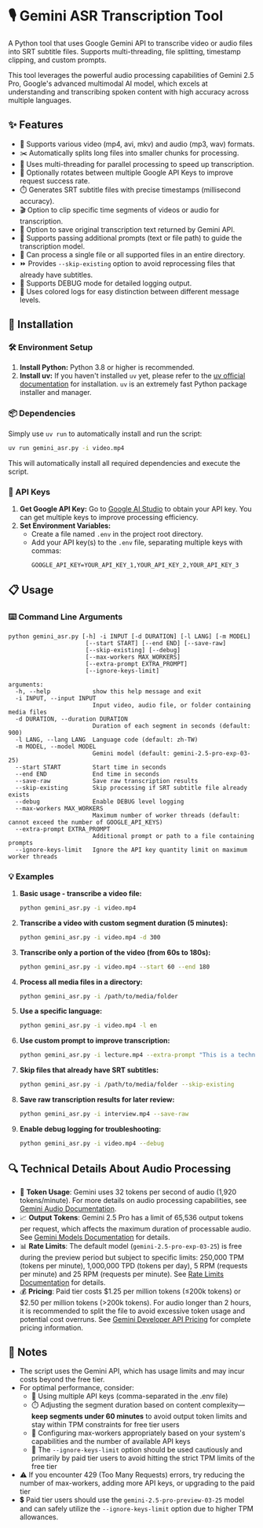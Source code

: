 # 🎙️ Gemini ASR Transcription Tool

A Python tool that uses Google Gemini API to transcribe video or audio files into SRT subtitle files. Supports multi-threading, file splitting, timestamp clipping, and custom prompts.

This tool leverages the powerful audio processing capabilities of Gemini 2.5 Pro, Google's advanced multimodal AI model, which excels at understanding and transcribing spoken content with high accuracy across multiple languages. 

## ✨ Features

* 🎥 Supports various video (mp4, avi, mkv) and audio (mp3, wav) formats.
* ✂️ Automatically splits long files into smaller chunks for processing.
* 🧵 Uses multi-threading for parallel processing to speed up transcription.
* 🔄 Optionally rotates between multiple Google API Keys to improve request success rate.
* ⏱️ Generates SRT subtitle files with precise timestamps (millisecond accuracy).
* 🎬 Option to clip specific time segments of videos or audio for transcription.
* 📄 Option to save original transcription text returned by Gemini API.
* 💬 Supports passing additional prompts (text or file path) to guide the transcription model.
* 📁 Can process a single file or all supported files in an entire directory.
* ⏩ Provides `--skip-existing` option to avoid reprocessing files that already have subtitles.
* 🐞 Supports DEBUG mode for detailed logging output.
* 🌈 Uses colored logs for easy distinction between different message levels.

## 🔧 Installation

### 🛠️ Environment Setup

1. **Install Python:** Python 3.8 or higher is recommended.
2. **Install uv:** If you haven't installed `uv` yet, please refer to the [uv official documentation](https://github.com/astral-sh/uv) for installation. `uv` is an extremely fast Python package installer and manager.

### 📦 Dependencies

Simply use `uv run` to automatically install and run the script:

```bash
uv run gemini_asr.py -i video.mp4
```

This will automatically install all required dependencies and execute the script.

### 🔑 API Keys

1. **Get Google API Key:** Go to [Google AI Studio](https://aistudio.google.com/app/apikey) to obtain your API key. You can get multiple keys to improve processing efficiency.
2. **Set Environment Variables:**
   * Create a file named `.env` in the project root directory.
   * Add your API key(s) to the `.env` file, separating multiple keys with commas:
     ```env
     GOOGLE_API_KEY=YOUR_API_KEY_1,YOUR_API_KEY_2,YOUR_API_KEY_3
     ```

## 📋 Usage

### ⌨️ Command Line Arguments

```
python gemini_asr.py [-h] -i INPUT [-d DURATION] [-l LANG] [-m MODEL]
                      [--start START] [--end END] [--save-raw]
                      [--skip-existing] [--debug]
                      [--max-workers MAX_WORKERS]
                      [--extra-prompt EXTRA_PROMPT]
                      [--ignore-keys-limit]

arguments:
  -h, --help            show this help message and exit
  -i INPUT, --input INPUT
                        Input video, audio file, or folder containing media files
  -d DURATION, --duration DURATION
                        Duration of each segment in seconds (default: 900)
  -l LANG, --lang LANG  Language code (default: zh-TW)
  -m MODEL, --model MODEL
                        Gemini model (default: gemini-2.5-pro-exp-03-25)
  --start START         Start time in seconds
  --end END             End time in seconds
  --save-raw            Save raw transcription results
  --skip-existing       Skip processing if SRT subtitle file already exists
  --debug               Enable DEBUG level logging
  --max-workers MAX_WORKERS
                        Maximum number of worker threads (default: cannot exceed the number of GOOGLE_API_KEYS)
  --extra-prompt EXTRA_PROMPT
                        Additional prompt or path to a file containing prompts
  --ignore-keys-limit   Ignore the API key quantity limit on maximum worker threads
```

### 💡 Examples

1. **Basic usage - transcribe a video file:**
   ```bash
   python gemini_asr.py -i video.mp4
   ```

2. **Transcribe a video with custom segment duration (5 minutes):**
   ```bash
   python gemini_asr.py -i video.mp4 -d 300
   ```

3. **Transcribe only a portion of the video (from 60s to 180s):**
   ```bash
   python gemini_asr.py -i video.mp4 --start 60 --end 180
   ```

4. **Process all media files in a directory:**
   ```bash
   python gemini_asr.py -i /path/to/media/folder
   ```

5. **Use a specific language:**
   ```bash
   python gemini_asr.py -i video.mp4 -l en
   ```

6. **Use custom prompt to improve transcription:**
   ```bash
   python gemini_asr.py -i lecture.mp4 --extra-prompt "This is a technical lecture about machine learning."
   ```

7. **Skip files that already have SRT subtitles:**
   ```bash
   python gemini_asr.py -i /path/to/media/folder --skip-existing
   ```

8. **Save raw transcription results for later review:**
   ```bash
   python gemini_asr.py -i interview.mp4 --save-raw
   ```

9. **Enable debug logging for troubleshooting:**
   ```bash
   python gemini_asr.py -i video.mp4 --debug
   ```

## 🔍 Technical Details About Audio Processing

* 🧮 **Token Usage**: Gemini uses 32 tokens per second of audio (1,920 tokens/minute). For more details on audio processing capabilities, see [Gemini Audio Documentation](https://ai.google.dev/gemini-api/docs/audio).
* 📈 **Output Tokens**: Gemini 2.5 Pro has a limit of 65,536 output tokens per request, which affects the maximum duration of processable audio. See [Gemini Models Documentation](https://ai.google.dev/gemini-api/docs/models#gemini-2.5-pro-preview-03-25) for details.
* 📊 **Rate Limits**: The default model (`gemini-2.5-pro-exp-03-25`) is free during the preview period but subject to specific limits: 250,000 TPM (tokens per minute), 1,000,000 TPD (tokens per day), 5 RPM (requests per minute) and 25 RPM (requests per minute). See [Rate Limits Documentation](https://ai.google.dev/gemini-api/docs/rate-limits) for details.
* 💰 **Pricing**: Paid tier costs $1.25 per million tokens (≤200k tokens) or $2.50 per million tokens (>200k tokens). For audio longer than 2 hours, it is recommended to split the file to avoid excessive token usage and potential cost overruns. See [Gemini Developer API Pricing](https://ai.google.dev/gemini-api/docs/pricing) for complete pricing information.

## 📝 Notes

* The script uses the Gemini API, which has usage limits and may incur costs beyond the free tier.
* For optimal performance, consider:
  * 🔑 Using multiple API keys (comma-separated in the .env file)
  * ⏱️ Adjusting the segment duration based on content complexity—**keep segments under 60 minutes** to avoid output token limits and stay within TPM constraints for free tier users
  * 🧵 Configuring max-workers appropriately based on your system's capabilities and the number of available API keys
  * 🚫 The `--ignore-keys-limit` option should be used cautiously and primarily by paid tier users to avoid hitting the strict TPM limits of the free tier
* ⚠️ If you encounter 429 (Too Many Requests) errors, try reducing the number of max-workers, adding more API keys, or upgrading to the paid tier
* 💲 Paid tier users should use the `gemini-2.5-pro-preview-03-25` model and can safely utilize the `--ignore-keys-limit` option due to higher TPM allowances.